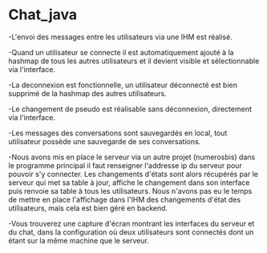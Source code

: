 # Chat_java

-L'envoi des messages entre les utilisateurs via une IHM est réalisé.

-Quand un utilisateur se connecte il est automatiquement ajouté à la hashmap de tous les autres utilisateurs et il devient visible et sélectionnable via l'interface.

-La deconnexion est fonctionnelle, un utilisateur déconnecté est bien supprimé de la hashmap des autres utilisateurs.

-Le changement de pseudo est réalisable sans déconnexion, directement via l'interface.

-Les messages des conversations sont sauvegardés en local, tout utilisateur possède une sauvegarde de ses conversations.

-Nous avons mis en place le serveur via un autre projet (numerosbis) dans le programme principal il faut renseigner l'addresse ip du serveur pour pouvoir s'y connecter. Les changements d'états sont alors récupérés par le serveur qui met sa table à jour, affiche le changement dans son interface puis renvoie sa table à tous les utilisateurs. Nous n'avons pas eu le temps de mettre en place l'affichage dans l'IHM des changements d'état des utilisateurs, mais cela est bien géré en backend. 

-Vous trouverez une capture d'écran montrant les interfaces du serveur et du chat, dans la configuration où deux utilisateurs sont connectés dont un étant sur la même machine que le serveur.